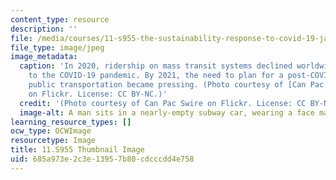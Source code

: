 ```yaml
---
content_type: resource
description: ''
file: /media/courses/11-s955-the-sustainability-response-to-covid-19-january-iap-2021/685a973e2c3e13957b80cdcccdd4e758_11-s955iap21-th.jpg
file_type: image/jpeg
image_metadata:
  caption: 'In 2020, ridership on mass transit systems declined worldwide in reaction
    to the COVID-19 pandemic. By 2021, the need to plan for a post-COVID future in
    public transportation became pressing. (Photo courtesy of [Can Pac Swire](https://www.flickr.com/photos/18378305@N00/49698931823)
    on Flickr. License: CC BY-NC.)'
  credit: '(Photo courtesy of Can Pac Swire on Flickr. License: CC BY-NC.)'
  image-alt: A man sits in a nearly-empty subway car, wearing a face mask.
learning_resource_types: []
ocw_type: OCWImage
resourcetype: Image
title: 11.S955 Thumbnail Image
uid: 685a973e-2c3e-1395-7b80-cdcccdd4e758
---
```

